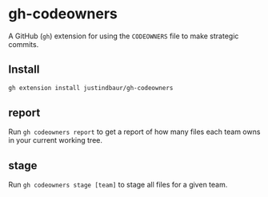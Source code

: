 # gh-codeowners

A GitHub (`gh`) extension for using the `CODEOWNERS` file to make strategic commits.

## Install

```bash
gh extension install justindbaur/gh-codeowners
```

## report

Run `gh codeowners report` to get a report of how many files each team owns in your current working tree.

## stage

Run `gh codeowners stage [team]` to stage all files for a given team.

